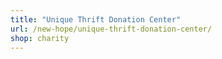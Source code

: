 ```yaml
---
title: "Unique Thrift Donation Center"
url: /new-hope/unique-thrift-donation-center/
shop: charity
---
```

